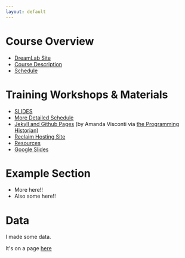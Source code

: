 ```yaml
---
layout: default
---
```

# Course Overview

* [DreamLab Site](http://web.sas.upenn.edu/dream-lab/2018/10/29/dh-library/)
* [Course Description](Planning-doc.html)
* [Schedule](schedule.html)


# Training Workshops & Materials
* [SLIDES](dreamslides)
* [More Detailed Schedule](schedule-w-notes.html)
* [Jekyll and Github Pages](https://programminghistorian.org/en/lessons/building-static-sites-with-jekyll-github-pages) (by Amanda Visconti via [the Programming Historian](https://programminghistorian.org/))
* [Reclaim Hosting Site](http://dreamlablibrary.info/)
* [Resources](resources.html)
* [Google Slides](https://drive.google.com/open?id=1wiz3hgnMLqWgmrg90jJ_S8HFM5mngzRi)


# Example Section
* More here!!
* Also some here!!



# Data
I made some data.

It's on a page [here](data.html)


